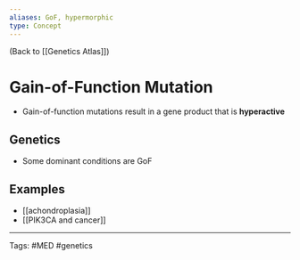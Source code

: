 ```yaml
---
aliases: GoF, hypermorphic
type: Concept
---
```


(Back to [[Genetics Atlas]])

# Gain-of-Function Mutation

- Gain-of-function mutations result in a gene product that is **hyperactive**

## Genetics
- Some dominant conditions are GoF

## Examples
- [[achondroplasia]]
- [[PIK3CA and cancer]]

---
Tags: #MED #genetics 